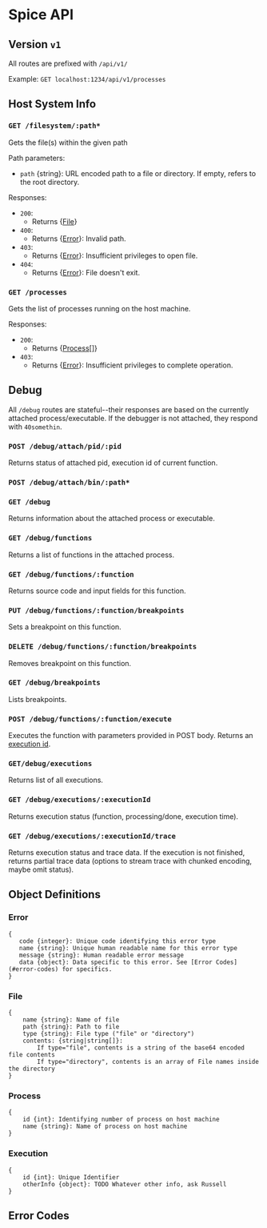 # Spice API
## Version `v1`

All routes are prefixed with `/api/v1/`

Example: `GET localhost:1234/api/v1/processes`

## Host System Info

### `GET /filesystem/:path*`
Gets the file(s) within the given path

Path parameters:
 - `path` {string}: URL encoded path to a file or directory.  If empty, refers to the root directory.

Responses:
 - `200`:
    - Returns {[File](#File)}
 - `400`:
    - Returns {[Error](#Error)}: Invalid path.
 - `403`: 
    - Returns {[Error](#Error)}: Insufficient privileges to open file.
 - `404`: 
    - Returns {[Error](#Error)}: File doesn't exit.

### `GET /processes`
Gets the list of processes running on the host machine.

Responses:
 - `200`:
    - Returns {[Process](#Process)[]}
 - `403`:
    - Returns {[Error](#Error)}: Insufficient privileges to complete operation.

## Debug
All `/debug` routes are stateful--their responses are based on the currently attached process/executable.
If the debugger is not attached, they respond with `40somethin`.

### `POST /debug/attach/pid/:pid`
Returns status of attached pid, execution id of current function.

### `POST /debug/attach/bin/:path*`

### `GET /debug`
Returns information about the attached process or executable.

### `GET /debug/functions`
Returns a list of functions in the attached process.

### `GET /debug/functions/:function`
Returns source code and input fields for this function.

### `PUT /debug/functions/:function/breakpoints`
Sets a breakpoint on this function.

### `DELETE /debug/functions/:function/breakpoints`
Removes breakpoint on this function.

### `GET /debug/breakpoints`
Lists breakpoints.

### `POST /debug/functions/:function/execute`
Executes the function with parameters provided in POST body.
Returns an [execution id](#execution).

### `GET/debug/executions`
Returns list of all executions.

### `GET /debug/executions/:executionId`
Returns execution status (function, processing/done, execution time).

### `GET /debug/executions/:executionId/trace`
Returns execution status and trace data. If the execution is not finished, returns partial trace data (options
to stream trace with chunked encoding, maybe omit status).

## Object Definitions

### Error
```
{
   code {integer}: Unique code identifying this error type
   name {string}: Unique human readable name for this error type
   message {string}: Human readable error message
   data {object}: Data specific to this error. See [Error Codes](#error-codes) for specifics.
}
```


### File
```
{
    name {string}: Name of file
    path {string}: Path to file
    type {string}: File type ("file" or "directory")
    contents: {string|string[]}:
        If type="file", contents is a string of the base64 encoded file contents
        If type="directory", contents is an array of File names inside the directory
}
```

### Process
```
{
    id {int}: Identifying number of process on host machine
    name {string}: Name of process on host machine
}
```

### Execution
```
{
    id {int}: Unique Identifier
    otherInfo {object}: TODO Whatever other info, ask Russell 
}
```

## Error Codes
